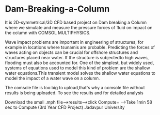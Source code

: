 # Dam-Breaking-a-Column
It is 2D-symmetrical/3D CFD based project on Dam breaking a Column where we simulate and measure the pressure forces of fluid on impact on the column with COMSOL MULTIPHYSICS.

Wave impact problems are important in engineering of structures, for example in locations where tsunamis are probable. Predicting the forces of waves acting on objects can be
crucial for offshore structures and structures placed near water. If the structure is subjectedto high waves, flooding must also be accounted for. One of the simplest, but widely used,
systems of equations used to model this kind of problem are the shallow water equations.This transient model solves the shallow water equations to model the impact of a water
wave on a column.

The comsole file is too big to upload,that's why a comsole file without results is being uploaded. To see the results and for detailed analysis

Download the small .mph file-->results-->click Compute= -->Take 1min 58 sec to Compute (3rd Year CFD Project) Jadavpur University
